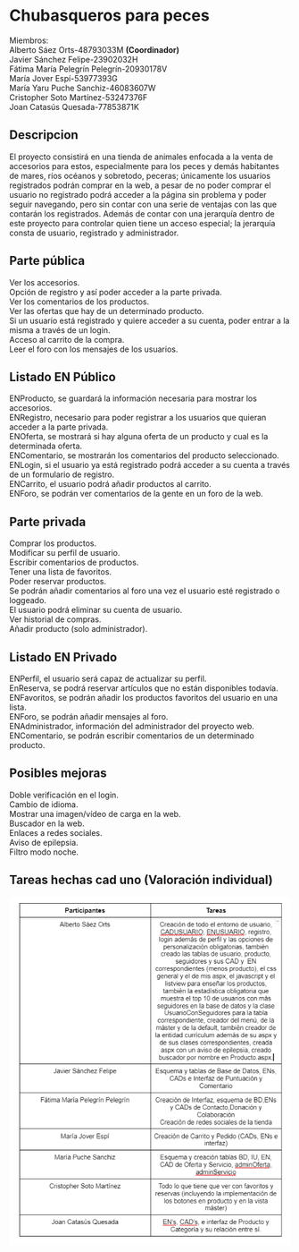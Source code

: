 # Chubasqueros para peces
Miembros:<br>
Alberto Sáez Orts-48793033M <b>(Coordinador)</b><br>
Javier Sánchez Felipe-23902032H<br>
Fátima María Pelegrín Pelegrín-20930178V<br>
María Jover Espí-53977393G<br>
María Yaru Puche Sanchiz-46083607W<br>
Cristopher Soto Martínez-53247376F<br>
Joan Catasús Quesada-77853871K<br>
## Descripcion
El proyecto consistirá en una tienda de animales enfocada a la venta de accesorios para estos, especialmente para los peces y demás habitantes de mares, ríos océanos y sobretodo, peceras; únicamente los usuarios registrados podrán comprar en la web, a pesar de no poder comprar
el usuario no registrado podrá acceder a la página sin problema y poder seguir navegando, pero sin contar con una serie de ventajas con las que contarán los registrados. Además de contar con una jerarquía dentro de este
proyecto para controlar quien tiene un acceso especial; la jerarquía consta de usuario, registrado y administrador.
## Parte pública
Ver los accesorios.<br>
Opción de registro y así poder acceder a la parte privada.<br>
Ver los comentarios de los productos.<br>
Ver las ofertas que hay de un determinado producto.<br>
Si un usuario está registrado y quiere acceder a su cuenta, poder entrar a la misma a través de un login.<br>
Acceso al carrito de la compra.<br>
Leer el foro con los mensajes de los usuarios.<br>

## Listado EN Público
ENProducto, se guardará la información necesaria para mostrar los accesorios.<br>
ENRegistro, necesario para poder registrar a los usuarios que quieran acceder a la parte privada.<br>
ENOferta, se mostrará si hay alguna oferta de un producto y cual es la determinada oferta.<br>
ENComentario, se mostrarán los comentarios del producto seleccionado.<br>
ENLogin, si el usuario ya está registrado podrá acceder a su cuenta a través de un formulario de registro.<br>
ENCarrito, el usuario podrá añadir productos al carrito.<br>
ENForo, se podrán ver comentarios de la gente en un foro de la web.<br>

## Parte privada
Comprar los productos.<br>
Modificar su perfil de usuario.<br>
Escribir comentarios de productos.<br>
Tener una lista de favoritos.<br>
Poder reservar productos.<br>
Se podrán añadir comentarios al foro una vez el usuario esté registrado o loggeado.<br>
El usuario podrá eliminar su cuenta de usuario.<br>
Ver historial de compras.<br>
Añadir producto (solo administrador).

## Listado EN Privado
ENPerfil, el usuario será capaz de actualizar su perfil.<br>
EnReserva, se podrá reservar artículos que no están disponibles todavía.<br>
ENFavoritos, se podrán añadir los productos favoritos del usuario en una lista.<br>
ENForo, se podrán añadir mensajes al foro.<br>
ENAdministrador, información del administrador del proyecto web.<br>
ENComentario, se podrán escribir comentarios de un determinado producto.

## Posibles mejoras
Doble verificación en el login.<br>
Cambio de idioma.<br>
Mostrar una imagen/vídeo de carga en la web.<br>
Buscador en la web.<br>
Enlaces a redes sociales.<br>
Aviso de epilepsia.<br>
Filtro modo noche.

## Tareas hechas cad uno (Valoración individual)
![Tareas](Tareas.PNG)
